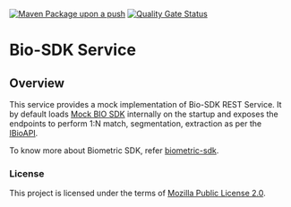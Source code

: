 [![Maven Package upon a push](https://github.com/mosip/biosdk-services/actions/workflows/push_trigger.yml/badge.svg?branch=release-1.2.0)](https://github.com/mosip/biosdk-services/actions/workflows/push_trigger.yml)
[![Quality Gate Status](https://sonarcloud.io/api/project_badges/measure?branch=release-1.2.0&project=mosip_biosdk-services&metric=alert_status)](https://sonarcloud.io/dashboard?branch=release-1.2.0&id=mosip_biosdk-services)

# Bio-SDK Service

## Overview
This service provides a mock implementation of Bio-SDK REST Service. It by default loads [Mock BIO SDK](https://github.com/mosip/mosip-mock-services/tree/master/mock-sdk) internally on the startup and exposes the endpoints to perform 1:N match, segmentation, extraction as per the [IBioAPI](https://github.com/mosip/commons/blob/master/kernel/kernel-biometrics-api/src/main/java/io/mosip/kernel/biometrics/spi/IBioApi.java).

To know more about Biometric SDK, refer [biometric-sdk](https://docs.mosip.io/1.2.0/biometrics/biometric-sdk).

### License
This project is licensed under the terms of [Mozilla Public License 2.0](LICENSE).
